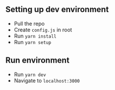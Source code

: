 ## Setting up dev environment

- Pull the repo
- Create `config.js` in root
- Run `yarn install`
- Run `yarn setup`

## Run environment
- Run `yarn dev`
- Navigate to `localhost:3000`
